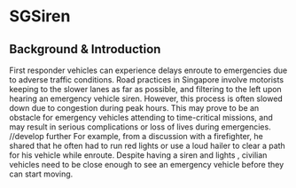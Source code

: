 # **SGSiren**

## **Background & Introduction**
First responder vehicles can experience delays enroute to emergencies due to adverse traffic conditions. Road practices in Singapore involve motorists keeping to the slower lanes as far as possible, and filtering to the left upon hearing an emergency  vehicle siren. However, this process is often slowed down due to congestion during peak hours. This may prove to be an obstacle for emergency vehicles attending to time-critical missions, and may result in serious complications or loss of lives during emergencies. //develop further
For example, from a discussion with a firefighter, he shared that he often had to run red lights or use a loud hailer to clear a path for his vehicle while enroute. Despite having a siren and lights , civilian vehicles need to be close enough to see an emergency vehicle before they can start moving. 
